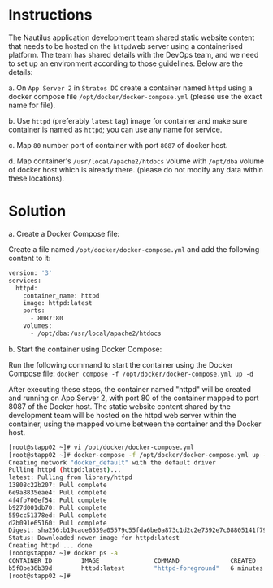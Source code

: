 # Instructions

The Nautilus application development team shared static website content that needs to be hosted on the `httpd`web server using a containerised platform. The team has shared details with the DevOps team, and we need to set up an environment according to those guidelines. Below are the details:

a. On `App Server 2` in `Stratos DC` create a container named `httpd` using a docker compose file `/opt/docker/docker-compose.yml` (please use the exact name for file).

b. Use `httpd` (preferably `latest` tag) image for container and make sure container is named as `httpd`; you can use any name for service.

c. Map `80` number port of container with port `8087` of docker host.

d. Map container's `/usr/local/apache2/htdocs` volume with `/opt/dba` volume of docker host which is already there. (please do not modify any data within these locations).


# Solution
a. Create a Docker Compose file:

Create a file named `/opt/docker/docker-compose.yml` and add the following content to it:

```bash
version: '3'
services:
  httpd:
    container_name: httpd
    image: httpd:latest
    ports:
      - 8087:80
    volumes:
      - /opt/dba:/usr/local/apache2/htdocs
```

b. Start the container using Docker Compose:

Run the following command to start the container using the Docker Compose file: `docker compose -f /opt/docker/docker-compose.yml up -d`

After executing these steps, the container named "httpd" will be created and running on App Server 2, with port 80 of the container mapped to port 8087 of the Docker host. The static website content shared by the development team will be hosted on the httpd web server within the container, using the mapped volume between the container and the Docker host.

```bash
[root@stapp02 ~]# vi /opt/docker/docker-compose.yml
[root@stapp02 ~]# docker-compose -f /opt/docker/docker-compose.yml up -d
Creating network "docker_default" with the default driver
Pulling httpd (httpd:latest)...
latest: Pulling from library/httpd
13808c22b207: Pull complete
6e9a8835eae4: Pull complete
4f4fb700ef54: Pull complete
b927d001db70: Pull complete
559cc51378ed: Pull complete
d2b091e65160: Pull complete
Digest: sha256:b19cace6539a05579c55fda6be0a873c1d2c2e7392e7c08805141f79852ab07b
Status: Downloaded newer image for httpd:latest
Creating httpd ... done
[root@stapp02 ~]# docker ps -a
CONTAINER ID        IMAGE               COMMAND              CREATED             STATUS              PORTS                  NAMES
b5f8be36b39d        httpd:latest        "httpd-foreground"   6 minutes ago       Up 5 minutes        0.0.0.0:8087->80/tcp   httpd
[root@stapp02 ~]#
```
